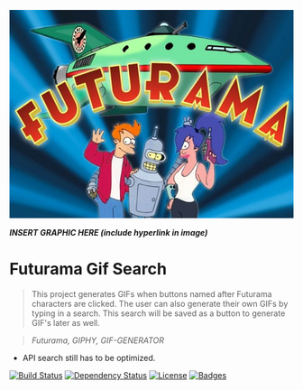 <a href="https://proschansky.github.io/futuramaGifSearch"><img src="assets/images/Futurama.jpg" title="Futurama" alt="Futurama"></a>

***INSERT GRAPHIC HERE (include hyperlink in image)***

# Futurama Gif Search

> This project generates GIFs when buttons named after Futurama characters are clicked. The user can also generate their own GIFs by     typing in a search. This search will be saved as a button to generate GIF's later as well.

> *Futurama, GIPHY, GIF-GENERATOR*

- API search still has to be optimized.

[![Build Status](http://img.shields.io/travis/badges/badgerbadgerbadger.svg?style=flat-square)](https://travis-ci.org/badges/badgerbadgerbadger) [![Dependency Status](http://img.shields.io/gem/v/badgerbadgerbadger.svg?style=flat-square)](https://rubygems.org/gems/badgerbadgerbadger) [![License](http://img.shields.io/:license-mit-blue.svg?style=flat-square)](http://badges.mit-license.org) [![Badges](http://img.shields.io/:badges-9/9-ff6799.svg?style=flat-square)](https://github.com/badges/badgerbadgerbadger)


